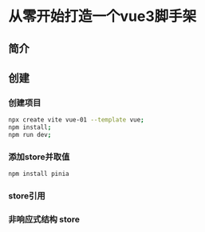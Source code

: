 # 从零开始打造一个vue3脚手架

## 简介

## 创建

### 创建项目

```bash
npx create vite vue-01 --template vue;
npm install;
npm run dev;
```

### 添加store并取值

```bash
npm install pinia
```

### store引用

### 非响应式结构 store